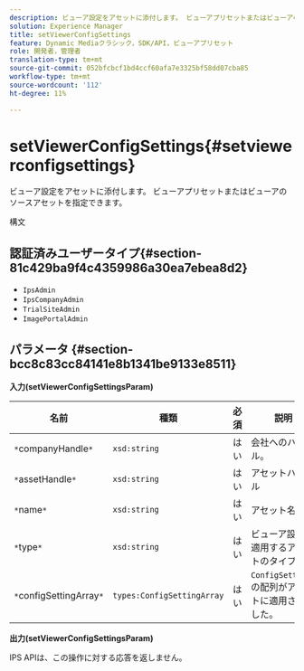 ```yaml
---
description: ビューア設定をアセットに添付します。 ビューアプリセットまたはビューアのソースアセットを指定できます。
solution: Experience Manager
title: setViewerConfigSettings
feature: Dynamic Mediaクラシック，SDK/API，ビューアプリセット
role: 開発者，管理者
translation-type: tm+mt
source-git-commit: 052bfcbcf1bd4ccf60afa7e3325bf58dd07cba85
workflow-type: tm+mt
source-wordcount: '112'
ht-degree: 11%

---
```



# setViewerConfigSettings{#setviewerconfigsettings}

ビューア設定をアセットに添付します。 ビューアプリセットまたはビューアのソースアセットを指定できます。

構文

## 認証済みユーザータイプ{#section-81c429ba9f4c4359986a30ea7ebea8d2}

* `IpsAdmin`
* `IpsCompanyAdmin`
* `TrialSiteAdmin`
* `ImagePortalAdmin`

## パラメータ {#section-bcc8c83cc84141e8b1341be9133e8511}

**入力(setViewerConfigSettingsParam)**

| 名前 | 種類 | 必須 | 説明 |
|---|---|---|---|
| `*`companyHandle`*` | `xsd:string` | はい | 会社へのハンドル。 |
| `*`assetHandle`*` | `xsd:string` | はい | アセットハンドル |
| `*`name`*` | `xsd:string` | はい | アセット名。 |
| `*`type`*` | `xsd:string` | はい | ビューア設定を適用するアセットのタイプ。 |
| `*`configSettingArray`*` | `types:ConfigSettingArray` | はい | `ConfigSettings`の配列がアセットに適用されました。 |

**出力(setViewerConfigSettingsParam)**

IPS APIは、この操作に対する応答を返しません。
